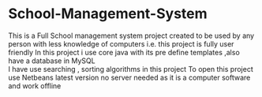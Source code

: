 # School-Management-System
This is a Full School management system project created to be used by any person with less knowledge of computers i.e. this project is fully user friendly 
In this project i use core java with its pre define templates ,also have a database in MySQL  
I have use searching , sorting algorithms in this project
To open this project use Netbeans latest version no server needed as it is a computer software and work offline
